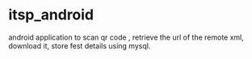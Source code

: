 itsp_android
============

android application to scan qr code , retrieve the url of the remote xml, download it, store fest details using mysql.

